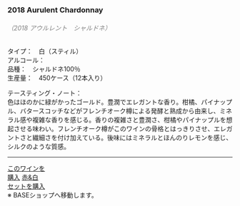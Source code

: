 ### 2018 Aurulent Chardonnay
###### <font color="gray">（2018 アウルレント　シャルドネ） </font>

タイプ：　白（スティル）  
アルコール：  
品種：　シャルドネ100％  
生産量：　450ケース（12本入り）  

テースティング・ノート：  
色はほのかに緑がかったゴールド。豊潤でエレガントな香り。柑橘、パイナップル、バタースコッチなどがフレンチオーク樽による発酵と熟成から由来し、ミネラル感や複雑な香りを感じる。香りの複雑さと豊潤さ、柑橘やパイナップルを想起させる味わい。フレンチオーク樽がこのワインの骨格とはっきりさせ、エレガントさと繊細さを付け加えている。後味にはミネラルとほんのりレモンを感じ、シルクのような質感。  
  
<hr class="spacer">
<div class="btns">
<a href="" class="btn-buy blanc single"><span>このワインを<br/>購入</span></a>
<a href="" class="btn-buy pair"><span>赤&amp;白<br/>セットを購入</span></a>
</div>
<span class="text-end">※ BASEショップへ移動します。</span>
